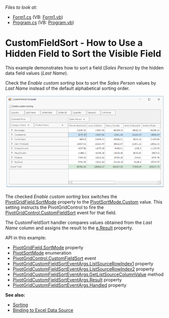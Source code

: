 <!-- default file list -->
*Files to look at*:

* [Form1.cs](./CS/Form1.cs) (VB: [Form1.vb](./VB/Form1.vb))
* [Program.cs](./CS/Program.cs) (VB: [Program.vb](./VB/Program.vb))
<!-- default file list end -->
# CustomFieldSort - How to Use a Hidden Field to Sort the Visible Field

This example demonstrates how to sort a field (_Sales Person)_ by the hidden data field values (_Last Name_).

Check the _Enable custom sorting_ box to sort the _Sales Person_ values by _Last Name_ instead of the default alphabetical sorting order.

![](./images/screenshot.png)

The checked _Enable custom sorting_ box switches the [PivotGridField.SortMode](https://docs.devexpress.com/CoreLibraries/DevExpress.XtraPivotGrid.PivotGridFieldBase.SortMode) property to the [PivotSortMode.Custom](https://docs.devexpress.com/CoreLibraries/DevExpress.XtraPivotGrid.PivotSortMode) value. This setting instructs the PivotGridControl to fire the [PivotGridControl.CustomFieldSort](https://docs.devexpress.com/WindowsForms/DevExpress.XtraPivotGrid.PivotGridControl.CustomFieldSort) event for that field.

The CustomFieldSort handler compares values obtained from the _Last Name_ column and assigns the result to the [e.Result](https://docs.devexpress.com/CoreLibraries/DevExpress.XtraPivotGrid.PivotGridCustomFieldSortEventArgsBase-1.Result) property.

API in this example:

* [PivotGridField.SortMode](https://docs.devexpress.com/CoreLibraries/DevExpress.XtraPivotGrid.PivotGridFieldBase.SortMode) property
* [PivotSortMode](https://docs.devexpress.com/CoreLibraries/DevExpress.XtraPivotGrid.PivotSortMode) enumeration
* [PivotGridControl.CustomFieldSort](https://docs.devexpress.com/WindowsForms/DevExpress.XtraPivotGrid.PivotGridControl.CustomFieldSort) event
* [PivotGridCustomFieldSortEventArgs.ListSourceRowIndex1](https://docs.devexpress.com/CoreLibraries/DevExpress.XtraPivotGrid.PivotGridCustomFieldSortEventArgsBase-1.ListSourceRowIndex1) property
* [PivotGridCustomFieldSortEventArgs.ListSourceRowIndex2](https://docs.devexpress.com/CoreLibraries/DevExpress.XtraPivotGrid.PivotGridCustomFieldSortEventArgsBase-1.ListSourceRowIndex2) property
* [PivotGridCustomFieldSortEventArgs.GetListSourceColumnValue](https://docs.devexpress.com/CoreLibraries/DevExpress.XtraPivotGrid.PivotGridCustomFieldSortEventArgsBase-1.GetListSourceColumnValue(System.Int32-System.String)) method
* [PivotGridCustomFieldSortEventArgs.Result](https://docs.devexpress.com/CoreLibraries/DevExpress.XtraPivotGrid.PivotGridCustomFieldSortEventArgsBase-1.Result) property
* [PivotGridCustomFieldSortEventArgs.Handled](https://docs.devexpress.com/CoreLibraries/DevExpress.XtraPivotGrid.PivotGridCustomFieldSortEventArgsBase-1.Handled) property

**See also:**

* [Sorting](https://docs.devexpress.com/WindowsForms/1809)
* [Binding to Excel Data Source](https://docs.devexpress.com/WindowsForms/115529)
